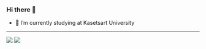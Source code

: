 ### Hi there 👋

- 🔭 I’m currently studying at Kasetsart University

<hr/>

<img src="https://github-readme-stats.vercel.app/api?username=nicenicegame&show_icons=true&theme=vue" />
<img src="https://github-readme-stats.vercel.app/api/top-langs/?username=nicenicegame&layout=compact&theme=vue&langs_count=10" />
